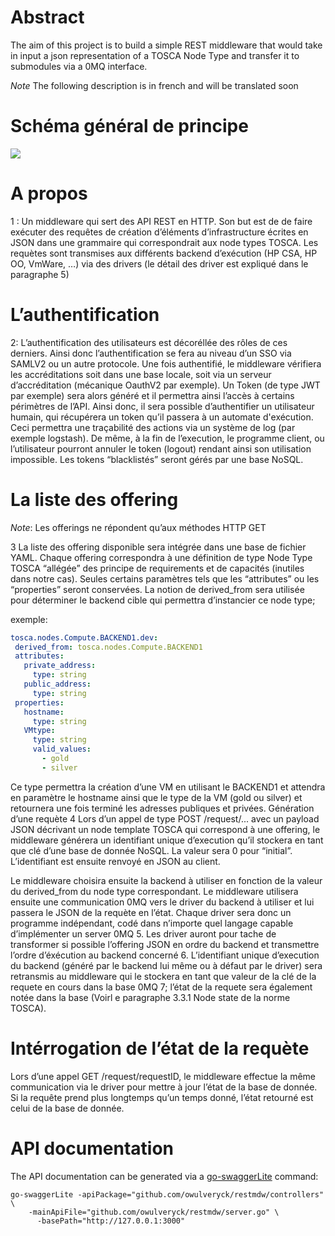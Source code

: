 # Abstract
The aim of this project is to build a simple REST middleware that would take in input a json representation of a TOSCA Node Type and transfer it to submodules via a 0MQ interface.

*Note* The following description is in french and will be translated soon
# Schéma général de principe
<img src="https://cloud.githubusercontent.com/assets/11583401/10247578/53a444ea-691a-11e5-86de-016857f99738.png"/>

# A propos
1 : Un middleware qui sert des API REST en HTTP. 
Son but est de de faire exécuter des requêtes de création d’éléments d’infrastructure écrites en JSON dans une grammaire qui correspondrait aux node types TOSCA.
Les requètes sont transmises aux différents backend d’exécution (HP CSA, HP OO, VmWare, …) via des drivers (le détail des driver est expliqué dans le paragraphe 5)

# L’authentification
2: L’authentification des utilisateurs est décoréllée des rôles de ces derniers. Ainsi donc l’authentification se fera au niveau d’un SSO via SAMLV2 ou un autre protocole.
Une fois authentifié, le middleware vérifiera les accréditations soit dans une base locale, soit via un serveur d’accréditation (mécanique OauthV2 par exemple).
Un Token (de type JWT par exemple) sera alors généré et il permettra ainsi l’accès à certains périmètres de l’API.
Ainsi donc, il sera possible d’authentifier un utilisateur humain, qui récupérera un token qu’il passera à un automate d'exécution. Ceci permettra une traçabilité des actions via un système de log (par exemple logstash).
De même, à la fin de l’execution, le programme client, ou l’utilisateur pourront annuler le token (logout) rendant ainsi son utilisation impossible. Les tokens “blacklistés” seront gérés par une base NoSQL.

# La liste des offering
*Note*:  Les offerings ne répondent qu’aux méthodes HTTP GET

3 La liste des offering disponible sera intégrée dans une base de fichier YAML. Chaque offering correspondra à une définition de type Node Type TOSCA “allégée” des principe de requirements et de capacités (inutiles dans notre cas). Seules certains paramètres tels que les “attributes” ou les “properties” seront conservées.
La notion de derived_from sera utilisée pour déterminer le backend cible qui permettra d’instancier ce node type;

exemple:
```yaml
tosca.nodes.Compute.BACKEND1.dev:
 derived_from: tosca.nodes.Compute.BACKEND1
 attributes:
   private_address:
     type: string
   public_address:
     type: string
 properties:
   hostname:
     type: string
   VMtype:
     type: string
     valid_values:
       - gold
       - silver
```

Ce type permettra la création d’une VM en utilisant le BACKEND1 et attendra en paramètre le hostname ainsi que le type de la VM (gold ou silver) et retournera une fois terminé les adresses publiques et privées.
Génération d’une requète
4 Lors d’un appel de type POST /request/...  avec un payload JSON décrivant un node template TOSCA qui correspond à une offering, le middleware générera un identifiant unique d’execution qu’il stockera en tant que clé d’une base de donnée NoSQL. La valeur sera 0 pour “initial”.
L’identifiant est ensuite renvoyé en JSON au client.

Le middleware choisira ensuite la backend à utiliser en fonction de la valeur du derived_from du node type correspondant.
Le middleware utilisera ensuite une communication 0MQ vers le driver du backend à utiliser et lui passera le JSON de la requète en l’état. Chaque driver sera donc un programme indépendant, codé dans n’importe quel langage capable d’implémenter un server 0MQ 5.
Les driver auront pour tache de transformer si possible l’offering JSON en ordre du backend et transmettre l’ordre d’éxécution au backend concerné 6.
L’identifiant unique d’execution du backend (généré par le backend lui même ou à défaut par le driver) sera retransmis au middleware qui le stockera en tant que valeur de la clé de la requete en cours dans la base 0MQ 7; l’état de la requete sera également notée dans la base (Voirl e paragraphe 3.3.1 Node state de la norme TOSCA).

# Intérrogation de l’état de la requète
Lors d’une appel GET /request/requestID, le middleware effectue la même communication via le driver pour mettre à jour l’état de la base de donnée.
Si la requête prend plus longtemps qu’un temps donné, l’état retourné est celui de la base de donnée.


# API documentation
The API documentation can be generated via a [go-swaggerLite]() command:

```
go-swaggerLite -apiPackage="github.com/owulveryck/restmdw/controllers" \
    -mainApiFile="github.com/owulveryck/restmdw/server.go" \
      -basePath="http://127.0.0.1:3000"
```
